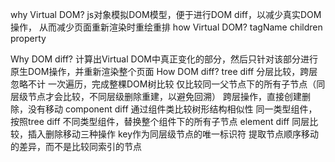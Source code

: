 why Virtual DOM?
js对象模拟DOM模型，便于进行DOM diff，以减少真实DOM操作，
从而减少页面重新渲染时重绘重排
how Virtual DOM?
tagName children property

Why DOM diff?
计算出Virtual DOM中真正变化的部分，然后只针对该部分进行原生DOM操作，并重新渲染整个页面
How DOM diff?
tree diff
  分层比较，跨层忽略不计
  一次遍历，完成整棵DOM树比较
  仅比较同一父节点下的所有子节点（同层级节点才会比较，不同层级删除重建，以避免回溯）
  跨层操作，直接创建删除，没有移动
component diff
  通过组件类比较树形结构相似性
  同一类型组件，按照tree diff
  不同类型组件，替换整个组件下的所有子节点
element diff
  同层比较，插入删除移动三种操作
  key作为同层级节点的唯一标识符
  提取节点顺序移动的差异，而不是比较同索引的节点